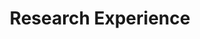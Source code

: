 ---
active: true
date_format: Jan 2006
experience:
- company: Rochester Institute of Technology
  company_logo: rit
  company_url: https://www.rit.edu/
  date_end: ''
  date_start: '2018-08-01'
  description: "  Responsibilities include:\n  \n  * Working on research for predicting\
    \ human disagreements on natural language social media datasets.\n  * Build research\
    \ pipelines for deploying on Google Cloud using Python Machine Learning stack\
    \ and MongoDB.\n  * Presented work at [ECAI 2020](../publication/weerasooriya-2020/).\
    \ \n  "
  location: Rochester
  title: Research Assistant
- company: HEALS Project (part of IBM AI Horizon) at Rensselaer Polytechnic Institute
  company_logo: rpi
  company_url: https://www.rpi.edu/
  date_end: '2019-08-31'
  date_start: '2019-05-01'
  description: "  * Research based on natural language processing and information\
    \ retrieval.\n  * Conducted research on aggregating food related data sources\
    \ for food knowledge graph, which is used with IBM Watson.\n  * The tool was able\
    \ to generate the nutritional content per FDA guidelines from a crowdsourced recipe.\n\
    \  "
  location: Troy, NY
  title: Intern Research Assistant
- company: Rochester Institute of Technology
  company_logo: rit
  company_url: https://www.rit.edu/
  date_end: '2020-08-31'
  date_start: '2020-05-01'
  description: "  * Taught CS635 - Introduction to Machine Learning virtually.\n  "
  location: Rochester, NY
  title: Adjunct Lecturer
- company: LKEMR - Cloud-based Electronic Medical Record System
  company_url: http://lkemr.com/
  date_end: ''
  date_start: '2018-03-01'
  description: "Collaborative project with the Faculty of Medicine, and Colombo North\
    \ Teaching Hospital, Sri Lanka.\n  * Web based electronic patient record management\
    \ system, tailored for Sri Lanka using PHP backend, and MySQL database on AWS.\
    \ \n  * Currently been used to identify potential patients with COVID-19, as it\
    \ is the only EMR widely used in Sri Lanka. \n  * The work also contributes to\
    \ open sourced EMR Project, [Open-EMR](https://github.com/openemr/openemr).\n\
    \  * Research work published in NITC 2019 and workshop organizing committee for\
    \ WONCA 2020.\n  "
  location: Sri Lanka
  title: Tech Lead
headless: true
subtitle: ''
title: Research Experience
weight: 50
widget: experience
---